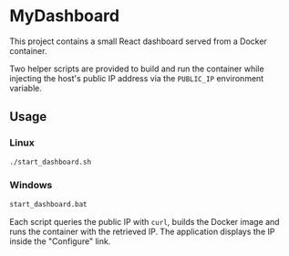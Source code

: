 # MyDashboard

This project contains a small React dashboard served from a Docker container.

Two helper scripts are provided to build and run the container while injecting
the host's public IP address via the `PUBLIC_IP` environment variable.

## Usage

### Linux

```sh
./start_dashboard.sh
```

### Windows

```bat
start_dashboard.bat
```

Each script queries the public IP with `curl`, builds the Docker image and runs
the container with the retrieved IP. The application displays the IP inside the
"Configure" link.

